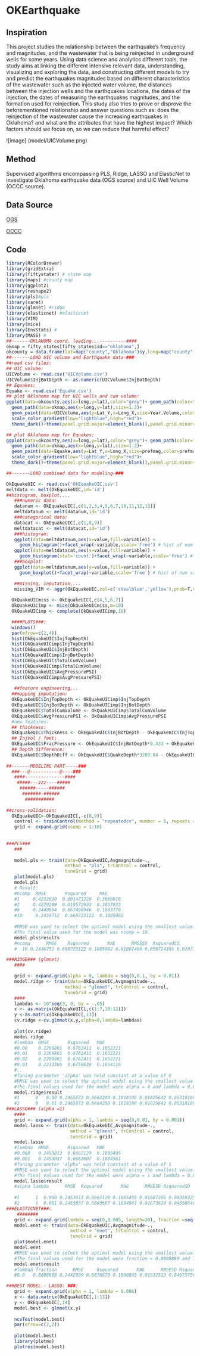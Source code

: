 # OKEarthquake
## Inspiration
This project studies the relationship between the earthquake’s frequency and magnitudes, and the wastewater that is being reinjected in underground wells for some years. Using data science and analytics different tools, the study aims at linking the different intensive relevant data, understanding, visualizing and exploring the data, and constructing different models to try and predict the earthquakes magnitudes based on different characteristics of the wastewater such as the injected water volume, the distances between the injection wells and the earthquakes locations, the dates of the injection, the dates of measuring the earthquakes magnitudes, and the formation used for reinjection. This study also tries to prove or disprove the beforementioned relationship and answer questions such as: does the reinjection of the wastewater cause the increasing earthquakes in Oklahoma? and what are the attributes that have the highest impact? Which factors should we focus on, so we can reduce that harmful effect?

![image] (model/UICVolume.png)
## Method
Supervised algorithms encompassing PLS, Ridge, LASSO and ElasticNet to investigate Oklahoma earthquake data (OGS source) and UIC Well Volume (OCCC source).
## Data Source
[OGS](http://www.ou.edu/ogs/research/earthquakes/catalogs)

[OCCC](http://www.occeweb.com/og/oghome.htm)

## Code
```R
library(RColorBrewer)
library(gridExtra)
library(fiftystater) # state map
library(maps) #county map
library(ggplot2)
library(reshape2)
library(pls)#pls
library(caret)
library(glmnet) #ridge
library(elasticnet) #elasticnet
library(VIM)
library(mice)
library(EnvStats) # 
library(MASS) # 
##-------OKLAHOMA coord. loading...----------####
okmap = fifty_states[fifty_states$id=="oklahoma",]
okcounty = data.frame(lat=map("county","Oklahoma")$y,long=map("county","Oklahoma")$x)
##-------LOAD UIC volume and Earthquake data-###
##read csv files:
## UIC volume:
UICVolume <- read.csv('UICVolume.csv')
UICVolume$InjBotDepth <- as.numeric(UICVolume$InjBotDepth)
## Equakes:
Equake <- read.csv('Equake.csv')
## plot Oklahoma map for UIC wells and cum volume:
ggplot(data=okcounty,aes(x=long,y=lat),color="grey")+ geom_path(color="grey58",size=0.01)+
  geom_path(data=okmap,aes(x=long,y=lat),size=1.2)+
  geom_point(data=UICVolume,aes(y=Lat_Y,x=Long_X,size=Year.Volume,color=Year.Volume),alpha=1)+
  scale_color_gradient(low="lightblue",high="red")+
  theme_dark()+theme(panel.grid.major=element_blank(),panel.grid.minor=element_blank())

## plot Oklahoma map for Equakes:
ggplot(data=okcounty,aes(x=long,y=lat),color="grey")+ geom_path(color="grey58",size=0.01)+
  geom_path(data=okmap,aes(x=long,y=lat),size=1.2)+
  geom_point(data=Equake,aes(y=Lat_Y,x=Long_X,size=prefmag,color=prefmag),alpha=1)+
  scale_color_gradient(low="lightblue",high="red")+
  theme_dark()+theme(panel.grid.major=element_blank(),panel.grid.minor=element_blank())

##-------LOAD combined data for modeling-###

OkEquakeUIC <- read.csv('OkEquakeUIC.csv')
meltdata <- melt(OkEquakeUIC,id='id')
##histogram, boxplot,...
   ###numeric data:
   datanum <- OkEquakeUIC[,c(1,2,3,4,5,6,7,10,11,12,13)]
   meltdatanum <- melt(datanum,id='id')
   ###categorical data:
   datacat <- OkEquakeUIC[,c(1,8,9)]
   meltdatacat <- melt(datacat,id='id')
   ###histogram:
   ggplot(data=meltdatanum,aes(x=value,fill=variable)) +
     geom_histogram()+facet_wrap(~variable,scale='free') # hist of num vars
   ggplot(data=meltdatacat,aes(x=value,fill=variable)) +
     geom_histogram(stat='count')+facet_wrap(~variable,scale='free') # hist of cat vars
   ###boxplot:
   ggplot(data=meltdatanum,aes(y=value,fill=variable)) +
     geom_boxplot()+facet_wrap(~variable,scale='free') # hist of num vars

   ##missing, inputation,...
   missing_VIM <- aggr(OkEquakeUIC,col=c('steelblue','yellow'),prob=T,numbers=F,sortVars=T,gap=2,cex.axis=0.55,bars=T)
 
  OkQuakeUICmiss <- OkEquakeUIC[,c(4,5,6,7)]
  OkQuakeUICimp <- mice(OkQuakeUICmiss,m=10)
  OkQuakeUICimp <- complete(OkQuakeUICimp,10)

  ####PLOTS###:
  windows()
  par(mfrow=c(2,4))
  hist(OkEquakeUIC$InjTopDepth)
  hist(OkQuakeUICimp$InjTopDepth)
  hist(OkEquakeUIC$InjBotDepth)
  hist(OkQuakeUICimp$InjBotDepth)
  hist(OkEquakeUIC$TotalCumVolume)
  hist(OkQuakeUICimp$TotalCumVolume)
  hist(OkEquakeUIC$AvgPressurePSI)
  hist(OkQuakeUICimp$AvgPressurePSI)
  
   ##feature engineering,..
  ##mapping imputation:
  OkEquakeUIC$InjTopDepth <- OkQuakeUICimp$InjTopDepth
  OkEquakeUIC$InjBotDepth <- OkQuakeUICimp$InjBotDepth
  OkEquakeUIC$TotalCumVolume <- OkQuakeUICimp$TotalCumVolume
  OkEquakeUIC$AvgPressurePSI <- OkQuakeUICimp$AvgPressurePSI 
  #new features:
  ## thickness:
  OkEquakeUIC$Thickness <- OkEquakeUIC$InjBotDepth - OkEquakeUIC$InjTopDepth
  ## InjVol / feet:
  OkEquakeUIC$FracPressure <- OkEquakeUIC$InjBotDepth*0.433 + OkEquakeUIC$AvgPressurePSI
  ## Depth difference:
  OkEquakeUIC$DepthDiff <- OkEquakeUIC$QuakeDepth*3280.84 - OkEquakeUIC$InjBotDepth
  
##-------MODELING PART-----###
  ###---@-----------@----###
   ####---------------####
    #####---zzz----#####
     ######-----######
      #######-######
       ###########
  
##cross-validation:
  OkEquakeUIC<-OkEquakeUIC[,-c(8,9)]
   control <- trainControl(method = "repeatedcv", number = 5, repeats = 5)
   grid <- expand.grid(ncomp = 1:10)
   
   
###PLS###
   ###
   
   model.pls <- train(data=OkEquakeUIC,Avgmagnitude~.,
                      method = "pls", trControl = control,
                      tuneGrid = grid)
   plot(model.pls)
   model.pls
   # Result:
   #ncomp  RMSE       Rsquared     MAE      
   #1     0.4232620  0.001471229  0.3066016
   #2     0.4229289  0.019572933  0.3057933
   #9     0.2440894  0.667498946  0.1803778
   #10     0.2436752  0.668723122  0.1805082
   
   #RMSE was used to select the optimal model using the smallest value.
   #The final value used for the model was ncomp = 10.
   model.pls$results
   #ncomp      RMSE    Rsquared       MAE      RMSESD  RsquaredSD       MAESD
   #  10 0.2436752 0.668723122 0.1805082 0.01887480 0.056724385 0.01071111

###RIDGE### (glmnet)
   ####

   grid <- expand.grid(alpha = 0, lambda = seq(0,0.1, by = 0.01))
   model.ridge <- train(data=OkEquakeUIC,Avgmagnitude~.,
                      method = "glmnet", trControl = control,
                      tuneGrid = grid)
   ####
   lambdas <- 10^seq(3, 0, by = -.05)
   x <- as.matrix(OkEquakeUIC[,c(1:7,10:12)])
   y <-as.matrix(OkEquakeUIC[,13])
   cv.ridge <-cv.glmnet(x,y,alpha=0,lambda=lambdas)
   
   plot(cv.ridge)
   model.ridge
   #lambda  RMSE       Rsquared   MAE      
   #0.00    0.2209861  0.6762411  0.1652221
   #0.01    0.2209861  0.6762411  0.1652221
   #0.02    0.2209861  0.6762411  0.1652221
   #0.03    0.2213305  0.6759638  0.1654116
   #..
   #Tuning parameter 'alpha' was held constant at a value of 0
   #RMSE was used to select the optimal model using the smallest value.
   #The final values used for the model were alpha = 0 and lambda = 0.02.
   model.ridge$result
   #1      0   0.00 0.2465873 0.6664280 0.1818106 0.01825642 0.05318186 0.01059382
   #2      0   0.01 0.2465873 0.6664280 0.1818106 0.01825642 0.05318186 0.01059382
###LASSO### (alpha =1)
   ####
   grid <- expand.grid(alpha = 1, lambda = seq(0,0.01, by = 0.001))
   model.lasso <- train(data=OkEquakeUIC,Avgmagnitude~.,
                        method = "glmnet", trControl = control,
                        tuneGrid = grid)
   model.lasso
   #lambda  RMSE       Rsquared   MAE      
   #0.000   0.2453813  0.6662129  0.1805495
   #0.001   0.2453037  0.6663607  0.1804561
   #Tuning parameter 'alpha' was held constant at a value of 1
   #RMSE was used to select the optimal model using the smallest value.
   #The final values used for the model were alpha = 1 and lambda = 0.006.
   model.lasso$result
   #alpha lambda      RMSE  Rsquared       MAE      RMSESD RsquaredSD       MAESD
   
   #1      1  0.000 0.2453813 0.6662129 0.1805495 0.01687285 0.04359325 0.008735419
   #2      1  0.001 0.2453037 0.6663607 0.1804561 0.01673920 0.04338646 0.008765117
###ELASTICNET###:
    ########
   grid <- expand.grid(lambda = seq(0,0.005, length=20), fraction =seq(0.5,1, length = 10))
   model.enet <- train(data=OkEquakeUIC,Avgmagnitude~.,
                        method = "enet", trControl = control,
                        tuneGrid = grid)
   plot(model.enet)
   model.enet
   #RMSE was used to select the optimal model using the smallest value.
   #The final values used for the model were fraction = 0.8888889 and lambda = 0
   model.enet$result
   #lambda fraction      RMSE     Rsquared       MAE      RMSESD RsquaredSD       MAESD
   #0.0   0.8888889 0.2442909 0.6678670 0.1800885 0.01532513 0.04675756 0.008034092

###BEST MODEL - LASSO: ###:
   grid <- expand.grid(alpha = 1, lambda = 0.006)
   x <- data.matrix(OkEquakeUIC[,1:13])
   y <- OkEquakeUIC[,14]
   model.best <- glmnet(x,y)
                       
   ncvTest(model.best)
   par(mfrow=c(2,2))
   
   plot(model.best)
   library(plotmo)
   plotres(model.best)
```
